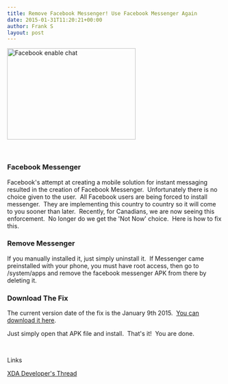 ```yaml
---
title: Remove Facebook Messenger! Use Facebook Messenger Again
date: 2015-01-31T11:20:21+00:00
author: Frank S
layout: post
---
```

<a href="http://frankshin.com/wp-content/uploads/2015/01/1.jpg"><img class=" size-medium wp-image-347 aligncenter" src="http://frankshin.com/wp-content/uploads/2015/01/1-300x213.jpg" alt="Facebook enable chat" width="300" height="213" /></a>

&nbsp;
<h3>Facebook Messenger</h3>
Facebook's attempt at creating a mobile solution for instant messaging resulted in the creation of Facebook Messenger.  Unfortunately there is no choice given to the user.  All Facebook users are being forced to install messenger.  They are implementing this country to country so it will come to you sooner than later.  Recently, for Canadians, we are now seeing this enforcement.  No longer do we get the 'Not Now' choice.  Here is how to fix this.
<h3>Remove Messenger</h3>
If you manually installed it, just simply uninstall it.  If Messenger came preinstalled with your phone, you must have root access, then go to /system/apps and remove the facebook messenger APK from there by deleting it.
<h3>Download The Fix</h3>
The current version date of the fix is the January 9th 2015.  <a href="http://frankshin.com/files/android/fixes/NewFacebookChatReEnabler.apk">You can download it here</a>.

Just simply open that APK file and install.  That's it!  You are done.

&nbsp;

Links

<a href="http://forum.xda-developers.com/android/apps-games/app-facebook-chat-enabler-t2934179">XDA Developer's Thread</a>
